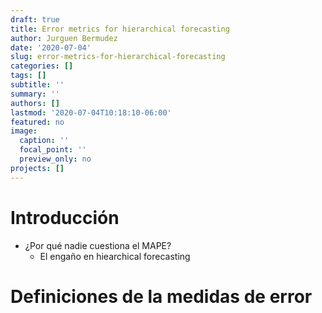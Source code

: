 ```yaml
---
draft: true 
title: Error metrics for hierarchical forecasting
author: Jurguen Bermudez
date: '2020-07-04'
slug: error-metrics-for-hierarchical-forecasting
categories: []
tags: []
subtitle: ''
summary: ''
authors: []
lastmod: '2020-07-04T10:18:10-06:00'
featured: no
image:
  caption: ''
  focal_point: ''
  preview_only: no
projects: []
---
```


# Introducción 

* ¿Por qué nadie cuestiona el MAPE? 
    - El engaño en hiearchical forecasting

# Definiciones de la medidas de error 


